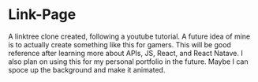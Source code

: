 # Link-Page
A linktree clone created, following a youtube tutorial. A future idea of mine is to actually create something like this for gamers. This will be good reference after learning more about APIs, JS, React, and React Natave. 
I also plan on using this for my personal portfolio in the future. Maybe I can spoce up the background and make it animated.
